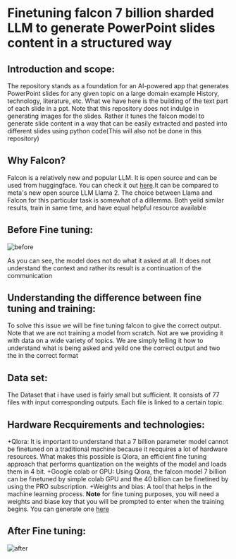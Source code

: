 # **Finetuning falcon 7 billion sharded LLM to generate PowerPoint slides content in a structured way**
## **Introduction and scope:**
The repository stands as a foundation for an AI-powered app that generates PowerPoint slides for any given topic on a large domain example History, technology, literature, etc. What we have here is the building of the text part of each slide in a ppt. Note that this repository does not indulge in generating images for the slides. Rather it tunes the falcon model to generate slide content in a way that can be easily extracted and pasted into different slides using python code(This will also not be done in this repository)

## **Why Falcon?**
Falcon is a relatively new and popular LLM. It is open source and can be used from huggingface. You can check it out [here](https://huggingface.co/ybelkada/falcon-7b-sharded).It can be compared to meta's new open source LLM Llama 2. The choice between Llama and Falcon for this particular task is somewhat of a dillemma. Both yeild similar results, train in same time, and have equal helpful resource available

## **Before Fine tuning:**
![before](https://github.com/Mirza-Ubaidullah-Javed/FInetuning_falcon_ppt/assets/116464029/c5abbacd-6c55-4862-968d-2939e5b14dd6)

As you can see, the model does not do what it asked at all. It does not understand the context and rather its result is a continuation of the communication

## **Understanding the difference between fine tuning and training:**
To solve this issue we will be fine tuning falcon to give the correct output. Note that we are not training a model from scratch. Not are we providing it with data on a wide variety of topics. We are simply telling it how to understand what is being asked and yeild one the correct output and two the in the correct format

## **Data set:**
The Dataset that i have used is fairly small but sufficient. It consists of 77 files with input corresponding outputs. Each file is linked to a certain topic. 

## **Hardware Recquirements and technologies:**
+Qlora: It is important to understand that a 7 billion parameter model cannot be finetuned on a traditional machine because it recquires a lot of hardware resources. What makes this possible is Qlora, an efficient fine tuning approach that performs quantization on the weights of the model and loads them in 4 bit.
+Google colab or GPU: Using Qlora, the falcon model 7 billion can be finetuned by simple colab GPU and the 40 billion can be finetined by using the PRO subscription.
+Weights and bias: A tool that helps in the machine learning process. **Note** for fine tuning purposes, you will need a weights and biase key that you will be prompted to enter when the training begins. You can generate one [here](https://wandb.ai/authorize)

## **After Fine tuning:**
![after](https://github.com/Mirza-Ubaidullah-Javed/FInetuning_falcon_ppt/assets/116464029/f882c7b8-0629-465d-b145-38bfbe1263e9)

